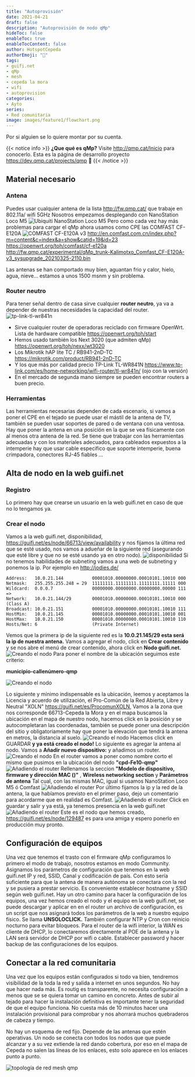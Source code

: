 ```yaml
---
title: "Autoprovisión"
date: 2021-04-21
draft: false
description: "Autoprovisión de nodo qMp"
hideToc: false
enableToc: true
enableTocContent: false
author: HotspotCepeda 
authorEmoji: "🗻"
tags:
- guifi.net
- qMp
- mesh
- cepeda la mora
- wifi
- autoprovision
categories:
- Ayto
series:
- Red comunitaria
image: images/feature1/flowchart.png
---
```

Por si alguien se lo quiere montar por su cuenta.
<!--more-->
{{< notice info >}}
**¿Que qué es qMp?** Visite http://qmp.cat/Inicio para conocerlo. 
Esta es la página de desarrollo proyecto https://dev.qmp.cat/projects/qmp  **🙌**
{{< /notice >}}
## Material necesario
### Antena
Puedes usar cualquier antena de la lista http://fw.qmp.cat/ que trabaje en 802.11a/ wifi 5GHz
Nosotros empezamos desplegando con NanoStation Loco M5 
![Ubiquiti NanoStation Loco M5](/gallery/red/2NSlocoM2.png)
Pero como cada vez hay más problemas para cargar el qMp ahora usamos como CPE las COMFAST CF-E120A
![COMFAST CF-E120A v3](/gallery/red/comfast_cf-120a.png)
http://en.comfast.com.cn/index.php?m=content&c=index&a=show&catid=19&id=23
https://openwrt.org/toh/comfast/cf-e120a
http://fw.qmp.cat/experimental/qMp_trunk-Kalimotxo_Comfast_CF-E120A-v3_sysupgrade_20210325-2110.bin

Las antenas se han comportado muy bien, aguantan frio y calor, hielo, agua, nieve... estamos a unos 1500 msnm y sin problema.

### Router neutro
Para tener señal dentro de casa sirve cualquier **router neutro**, ya va a depender de nuestras necesidades la capacidad del router.
![tp-link-tl-wr841n](/gallery/red/tp-link-tl-wr841n.png)
- Sirve cualquier router de operadoras reciclado con firmware OpenWrt. Lista de hardware compatible https://openwrt.org/toh/start 
- Hemos usado también los Next 3020 (que admiten qMp) https://openwrt.org/toh/nexx/wt3020
- Los Mikrotik hAP lite TC / RB941-2nD-TC https://mikrotik.com/product/RB941-2nD-TC
- Y los que más por calidad precio TP-Link TL-WR841N https://www.tp-link.com/es/home-networking/wifi-router/tl-wr841n/ (ojo con la versión)
- En el mercado de segunda mano siempre se pueden encontrar routers a buen precio.
### Herramientas
Las herramientas necesarias dependen de cada escenario, si vamos a poner el CPE en el tejado se puede usar el mástil de la antena de TV, también se pueden usar soportes de pared o de ventana con una ventosa. Hay que poner la antena en una posición en la que se vea físicamente con al menos otra antena de la red. Se tiene que trabajar con las herramientas adecuadas y con los materiales adecuados, para cableados expuestos a la intemperie hay que usar cable especifico que soporte intemperie, buena crimpadora, conectores RJ-45 fiables ... 
## Alta de nodo en la web guifi.net
### Registro
Lo primero hay que crearse un usuario en la web guifi.net en caso de que no lo tengamos ya.
### Crear el nodo
Vamos a la web guifi.net, disponibilidad, https://guifi.net/es/node/66713/view/availability y nos fijamos la última red que se esté usado, nos vamos a adueñar de la siguiente red (asegurando que esté libre y que no se esté usando ya en otro nodo).
![disponibilidad](/images/web_guifi/0guifidisponibilidad.png)
Si no tenemos habilidades de subneting vamos a una web de subneting y ponemos la ip. Por ejemplo  en http://jodies.de/
```
Address:   10.0.21.144           00001010.00000000.00010101.10010 000
Netmask:   255.255.255.248 = 29  11111111.11111111.11111111.11111 000
Wildcard:  0.0.0.7               00000000.00000000.00000000.00000 111
=>
Network:   10.0.21.144/29        00001010.00000000.00010101.10010 000 (Class A)
Broadcast: 10.0.21.151           00001010.00000000.00010101.10010 111
HostMin:   10.0.21.145           00001010.00000000.00010101.10010 001
HostMax:   10.0.21.150           00001010.00000000.00010101.10010 110
Hosts/Net: 6                     (Private Internet)
```
Vemos que la primera ip de la siguiente red es la ****10.0.21.145/29** esta será la ip de nuestra antena.**
Vamos a agregar el nodo, click en **Crear contenido** y se nos abre el menú de crear contenido, ahora click en **Nodo guifi.net.**
![Creando el nodo](/images/web_guifi/0guificrear_contenido.png)
Para poner el nombre de la ubicación seguimos este criterio:

**municipio-callenúmero-qmp**

![Creando el nodo](/images/web_guifi/1guifi_nodo.png)

Lo siguiente y mínimo indispensable es la ubicación, leemos y aceptamos la Licencia y acuerdo de utilización, el Pro-Común de la Red Abierta, Libre y Neutral "XOLN"  https://guifi.net/es/ProcomunXOLN, Vamos a la zona que nos corresponde 66713-Cepeda la Mora y en el mapa buscamos la ubicación en el mapa de nuestro nodo, hacemos click en la posición y se autocompletaran las coordenadas, también se puede poner una descripción del sitio y obligatoriamente hay que poner la elevación que tendrá la antena en metros, la distancia al suelo.
![Creando el nodo](/images/web_guifi/2guifi_nodo.png)
Hacemos click en GUARDAR **y ya está creado el nodo!**
Lo siguiente es agregar la antena al nodo.
Vamos a **Añadir nuevo dispositivo:** y añadimos un router.
![Creando el nodo](/images/web_guifi/3guifi_nodo.png)
En el router vamos a poner como nombre corto el mismo que pusimos en la ubicación del nodo **"cpd-Fe10-qmp"**
![Añadiendo el router](/images/web_guifi/4guifi_nodo.png)
Rellenamos la seccion **"Modelo de dispositivo, firmware y dirección MAC ()"** , **Wireless networking section** y **Parámetros de antena** Tal cual, con las mismas MAC, igual si usamos NanoStation Loco M5 ó Comfast
![Añadiendo el router](/images/web_guifi/5guifi_nodo.png)
Por último fijamos la ip y la red de la antena, la que habíamos previsto en el primer paso, dejo un comentario para acordarme que en realidad es Comfast.
![Añadiendo el router](/images/web_guifi/6guifi_nodo.png)
Click en guardar y salir y ya está, ya tenemos presencia en la web guifi.net
![Añadiendo el router](/images/web_guifi/7guifi_nodo.png)
Este es el nodo que hemos creado, https://guifi.net/es/node/129487 es para una amiga y espero ponerlo en producción muy pronto.
## Configuración de equipos
Una vez que tenemos el trasto con el firmware qMp configuramos lo primero el modo de trabajo, nosotros estamos en modo Community.
Asignamos los parámetros de configuración que tenemos en la web guifi.net
IP y red, SSID, Canal y codificación de país.
Con esto sería suficiente para que la antena de manera autónoma se conectara con la red y se pusiera a prestar servicio.
Es conveniente establecer hostname y SSID según web guifi.net.
Hay un otro camino para hacer la configuración de los equipos, una vez hemos creado el nodo y el equipo en la web guifi.net, se puede descargar y aplicar en en el router un archivo de configuración, es un script que nos asignará todos los parámetros de la web a nuestro equipo físico. Se llama **UNSOLOCLICK.** 
También configurar NTP y Cron con reinicio nocturno para evitar bloqueos.
Para el router de la wifi interior, la WAN es cliente de DHCP, lo conectaremos directamente al POE de la antena y la LAN será servidor de DHCP por wifi o cable.
Establecer password y hacer backup de las configuraciones de los equipos.
## Conectar a la red comunitaria
Una vez que los equipos están configurados si todo va bien, tendremos visibilidad de la toda la red y salida a internet en unos segundos. No hay que hacer nada más. Es routig es transparente, no necesita configuración a menos que se se quiera tomar un camino en concreto.
Antes de subir al tejado para hacer la instalación definitiva es importante tener la seguridad de que el equipo funciona. No cuesta más de 10 minutos hacer una instalación provisional para comprobar y nos ahorrará muchos quebraderos de cabeza y tiempo.

No hay un esquema de red fijo. Depende de las antenas que estén operativas. Un nodo se conecta con todos los nodos que que puede alcanzar y a su vez extiende la red dando cobertura, por eso en el mapa de Cepeda no salen las líneas de los enlaces, esto solo aparece en los enlaces punto a punto.

![topología de red mesh qmp](/gallery/red/nodos_qmp_cpd.png)

